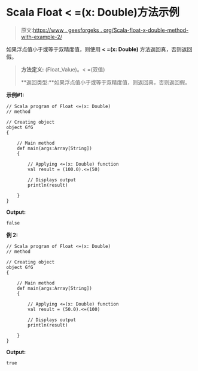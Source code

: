 # Scala Float < =(x: Double)方法示例

> 原文:[https://www . geesforgeks . org/Scala-float-x-double-method-with-example-2/](https://www.geeksforgeeks.org/scala-float-x-double-method-with-example-2/)

如果浮点值小于或等于双精度值，则使用 **< =(x: Double)** 方法返回真，否则返回假。

> **方法定义:** (Float_Value)。< =(双值)
> 
> **返回类型:**如果浮点值小于或等于双精度值，则返回真，否则返回假。

**示例#1:**

```
// Scala program of Float <=(x: Double)
// method

// Creating object
object GfG
{ 

    // Main method
    def main(args:Array[String])
    {

        // Applying <=(x: Double) function
        val result = (100.0).<=(50)

        // Displays output
        println(result)

    }
} 
```

**Output:**

```
false

```

**例 2:**

```
// Scala program of Float <=(x: Double)
// method

// Creating object
object GfG
{ 

    // Main method
    def main(args:Array[String])
    {

        // Applying <=(x: Double) function
        val result = (50.0).<=(100)

        // Displays output
        println(result)

    }
} 
```

**Output:**

```
true

```